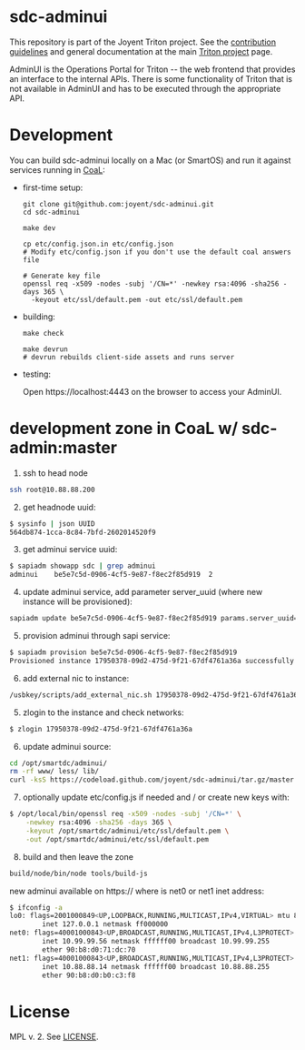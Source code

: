 <!--
    This Source Code Form is subject to the terms of the Mozilla Public
    License, v. 2.0. If a copy of the MPL was not distributed with this
    file, You can obtain one at http://mozilla.org/MPL/2.0/.
-->

<!--
    Copyright 2019 Joyent, Inc.
-->

# sdc-adminui

This repository is part of the Joyent Triton project. See the [contribution
guidelines](https://github.com/joyent/triton/blob/master/CONTRIBUTING.md)
and general documentation at the main
[Triton project](https://github.com/joyent/triton) page.

AdminUI is the Operations Portal for Triton -- the web frontend that provides an
interface to the internal APIs. There is some functionality of Triton that is
not available in AdminUI and has to be executed through the appropriate API.


# Development

You can build sdc-adminui locally on a Mac (or SmartOS) and run it against
services running in
[CoaL](https://github.com/joyent/triton/blob/master/docs/glossary.md#coal):

- first-time setup:
    ```
    git clone git@github.com:joyent/sdc-adminui.git
    cd sdc-adminui

    make dev

    cp etc/config.json.in etc/config.json
    # Modify etc/config.json if you don't use the default coal answers file

    # Generate key file
    openssl req -x509 -nodes -subj '/CN=*' -newkey rsa:4096 -sha256 -days 365 \
      -keyout etc/ssl/default.pem -out etc/ssl/default.pem
    ```

- building:
    ```
    make check

    make devrun
    # devrun rebuilds client-side assets and runs server
    ```

- testing:

    Open https://localhost:4443 on the browser to access your AdminUI.

# development zone in CoaL w/ sdc-admin:master

1) ssh to head node
```bash
ssh root@10.88.88.200
```

2) get headnode uuid:
```bash
$ sysinfo | json UUID
564db874-1cca-8c84-7bfd-2602014520f9
```

3) get adminui service uuid:
```bash
$ sapiadm showapp sdc | grep adminui
adminui    be5e7c5d-0906-4cf5-9e87-f8ec2f85d919  2
```

4) update adminui service, add parameter server_uuid (where new instance will be provisioned):
```bash
sapiadm update be5e7c5d-0906-4cf5-9e87-f8ec2f85d919 params.server_uuid=564db874-1cca-8c84-7bfd-2602014520f9
```

5) provision adminui through sapi service:
```bash
$ sapiadm provision be5e7c5d-0906-4cf5-9e87-f8ec2f85d919
Provisioned instance 17950378-09d2-475d-9f21-67df4761a36a successfully
```

6) add external nic to instance:
```bash
/usbkey/scripts/add_external_nic.sh 17950378-09d2-475d-9f21-67df4761a36a
```

5) zlogin to the instance and check networks:
```bash
$ zlogin 17950378-09d2-475d-9f21-67df4761a36a
```

6) update adminui source:
```bash
cd /opt/smartdc/adminui/
rm -rf www/ less/ lib/
curl -ksS https://codeload.github.com/joyent/sdc-adminui/tar.gz/master | tar --strip-components=1 -xzvf -
```

7) optionally update etc/config.js if needed and / or create new keys with:
```bash
$ /opt/local/bin/openssl req -x509 -nodes -subj '/CN=*' \
    -newkey rsa:4096 -sha256 -days 365 \
    -keyout /opt/smartdc/adminui/etc/ssl/default.pem \
    -out /opt/smartdc/adminui/etc/ssl/default.pem
```

8) build and then leave the zone
```bash
build/node/bin/node tools/build-js
```

new adminui available on https://<IP ADDRESS>
where <IP ADDRESS> is net0 or net1 inet address:
```bash
$ ifconfig -a
lo0: flags=2001000849<UP,LOOPBACK,RUNNING,MULTICAST,IPv4,VIRTUAL> mtu 8232 index 1
        inet 127.0.0.1 netmask ff000000
net0: flags=40001000843<UP,BROADCAST,RUNNING,MULTICAST,IPv4,L3PROTECT> mtu 1500 index 3
        inet 10.99.99.56 netmask ffffff00 broadcast 10.99.99.255
        ether 90:b8:d0:71:dc:70
net1: flags=40001000843<UP,BROADCAST,RUNNING,MULTICAST,IPv4,L3PROTECT> mtu 1500 index 2
        inet 10.88.88.14 netmask ffffff00 broadcast 10.88.88.255
        ether 90:b8:d0:b0:c3:f8
```

# License

MPL v. 2. See [LICENSE](./LICENSE).
